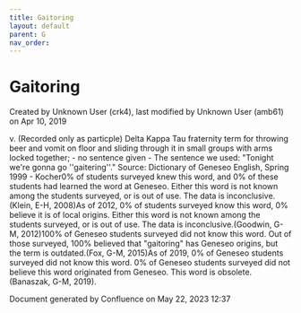 ```yaml
---
title: Gaitoring
layout: default
parent: G
nav_order:
---
```


# Gaitoring

Created by  Unknown User (crk4), last modified by  Unknown User (amb61) on Apr 10, 2019

v. (Recorded only as particple) Delta Kappa Tau fraternity term for throwing beer and vomit on floor and sliding through it in small groups with arms locked together; - no sentence given - The sentence we used: &quot;Tonight we're gonna go ''gaitering''.&quot; Source: Dictionary of Geneseo English, Spring 1999 - Kocher0% of students surveyed knew this word, and 0% of these students had learned the word at Geneseo. Either this word is not known among the students surveyed, or is out of use. The data is inconclusive.(Klein, E-H, 2008)As of 2012, 0% of students surveyed know this word, 0% believe it is of local origins. Either this word is not known among the students surveyed, or is out of use. The data is inconclusive.(Goodwin, G-M, 2012)100% of Geneseo students surveyed did not know this word. Out of those surveyed, 100% believed that &quot;gaitoring&quot; has Geneseo origins, but the term is outdated.(Fox, G-M, 2015)As of 2019, 0% of Geneseo students surveyed did not know this word. 0% of Geneseo students surveyed did not believe this word originated from Geneseo. This word is obsolete.(Banaszak, G-M, 2019). 

Document generated by Confluence on May 22, 2023 12:37



